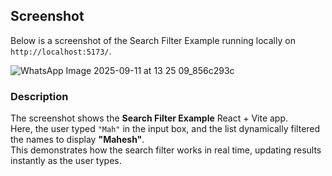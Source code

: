 



## Screenshot

Below is a screenshot of the Search Filter Example running locally on `http://localhost:5173/`.

![WhatsApp Image 2025-09-11 at 13 25 09_856c293c](https://github.com/user-attachments/assets/c646247b-97e9-4f60-8b7b-9978630e6cf0)

### Description
The screenshot shows the **Search Filter Example** React + Vite app.  
Here, the user typed `"Mah"` in the input box, and the list dynamically filtered the names to display **"Mahesh"**.  
This demonstrates how the search filter works in real time, updating results instantly as the user types.
